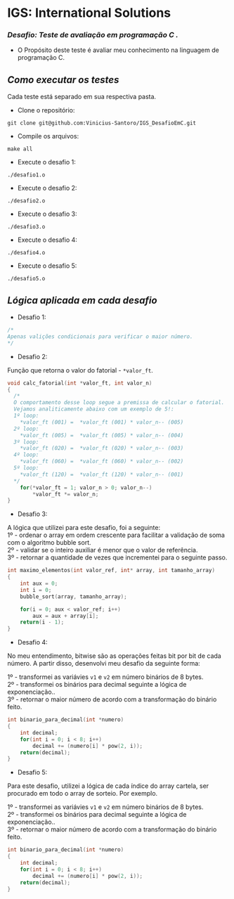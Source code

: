 <h1>IGS: International Solutions</h1>

### _Desafio: Teste de avaliação em programação C ._

- O Propósito deste teste é avaliar meu conhecimento na linguagem de programação C.

## _Como executar os testes_

Cada teste está separado em sua respectiva pasta.

- Clone o repositório:
```
git clone git@github.com:Vinicius-Santoro/IGS_DesafioEmC.git
```
- Compile os arquivos:
```
make all
```
- Execute o desafio 1:
```
./desafio1.o
```
- Execute o desafio 2:
```
./desafio2.o
```
- Execute o desafio 3:
```
./desafio3.o
```
- Execute o desafio 4:
```
./desafio4.o
```
- Execute o desafio 5:
```
./desafio5.o
```

## _Lógica aplicada em cada desafio_

- Desafio 1:
```c
/*
Apenas valições condicionais para verificar o maior número.
*/
```
- Desafio 2:

Função que retorna o valor do fatorial - `*valor_ft`.
```c
void calc_fatorial(int *valor_ft, int valor_n)
{
  /*
  O comportamento desse loop segue a premissa de calcular o fatorial.
  Vejamos analiticamente abaixo com um exemplo de 5!:
  1º loop:
    *valor_ft (001) =  *valor_ft (001) * valor_n-- (005)
  2º loop:
    *valor_ft (005) =  *valor_ft (005) * valor_n-- (004)
  3º loop:
    *valor_ft (020) =  *valor_ft (020) * valor_n-- (003)
  4º loop:
    *valor_ft (060) =  *valor_ft (060) * valor_n-- (002)
  5º loop:
    *valor_ft (120) =  *valor_ft (120) * valor_n-- (001)
  */
    for(*valor_ft = 1; valor_n > 0; valor_n--)
        *valor_ft *= valor_n;
}
```

- Desafio 3:
  
 A lógica que utilizei para este desafio, foi a seguinte:<br>
 1º - ordenar o array em ordem crescente para facilitar a validação de soma com o algoritmo bubble sort.<br>
 2º - validar se o inteiro auxiliar é menor que o valor de referência.<br>
 3º - retornar a quantidade de vezes que incrementei para o seguinte passo.<br>

```c
int maximo_elementos(int valor_ref, int* array, int tamanho_array)
{
    int aux = 0;
    int i = 0;
    bubble_sort(array, tamanho_array);

    for(i = 0; aux < valor_ref; i++)
        aux = aux + array[i];
    return(i - 1);
}
```

- Desafio 4:

No meu entendimento, bitwise são as operações feitas bit por bit de cada número. A partir disso, desenvolvi meu desafio da seguinte forma:
  
 1º - transformei as variávies `v1` e `v2` em número binários de 8 bytes.<br>
 2º - transformei os binários para decimal seguinte a lógica de exponenciação..<br>
 3º - retornar o maior número de acordo com a transformação do binário feito.<br>
 
```c
int binario_para_decimal(int *numero)
{
    int decimal;
    for(int i = 0; i < 8; i++)
        decimal += (numero[i] * pow(2, i));
    return(decimal);
}
```

- Desafio 5:

Para este desafio, utilizei a lógica de cada índice do array cartela, ser procurado em todo o array de sorteio. Por exemplo.


  
 1º - transformei as variávies `v1` e `v2` em número binários de 8 bytes.<br>
 2º - transformei os binários para decimal seguinte a lógica de exponenciação..<br>
 3º - retornar o maior número de acordo com a transformação do binário feito.<br>
 
```c
int binario_para_decimal(int *numero)
{
    int decimal;
    for(int i = 0; i < 8; i++)
        decimal += (numero[i] * pow(2, i));
    return(decimal);
}
```
